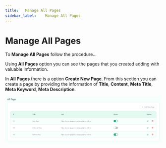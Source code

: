 ```yaml
---
title:   Manage All Pages
sidebar_label:    Manage All Pages
---
```


# Manage All Pages

To **Manage All Pages** follow the procedure...

Using **All Pages** option you can see the pages that you created adding with valuable information.

In **All Pages** there is a option **Create New Page**. From this section you can create a page by providing the information of **Title**, **Content**, **Meta Title**, **Meta Keyword**, **Meta Description**.

![FacultyLMS](../assets/faculty/all_page.png)
